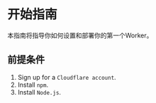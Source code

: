 # 开始指南

本指南将指导你如何设置和部署你的第一个Worker。

## 前提条件

1. Sign up for a `Cloudflare account`.
1. Install `npm`.
1. Install `Node.js`.
